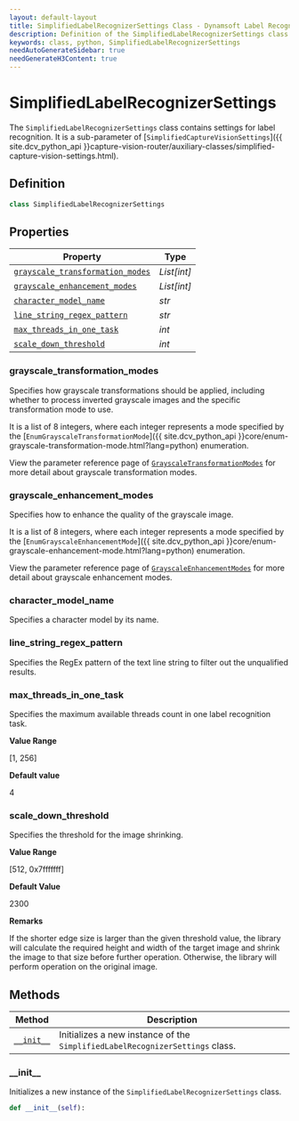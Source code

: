 ```yaml
---
layout: default-layout
title: SimplifiedLabelRecognizerSettings Class - Dynamsoft Label Recognizer Module Python Edition API Reference
description: Definition of the SimplifiedLabelRecognizerSettings class in Dynamsoft Label Recognizer Module Python Edition.
keywords: class, python, SimplifiedLabelRecognizerSettings
needAutoGenerateSidebar: true
needGenerateH3Content: true
---
```


# SimplifiedLabelRecognizerSettings

The `SimplifiedLabelRecognizerSettings` class contains settings for label recognition. It is a sub-parameter of [`SimplifiedCaptureVisionSettings`]({{ site.dcv_python_api }}capture-vision-router/auxiliary-classes/simplified-capture-vision-settings.html).

## Definition

```python
class SimplifiedLabelRecognizerSettings
```

## Properties

| Property  | Type |
| --------- | ---- |
| [`grayscale_transformation_modes`](#grayscale_transformation_modes) | *List[int]* |
| [`grayscale_enhancement_modes`](#grayscale_enhancement_modes) | *List[int]* |
| [`character_model_name`](#character_model_name) | *str* |
| [`line_string_regex_pattern`](#line_string_regex_pattern) | *str* |
| [`max_threads_in_one_task`](#max_threads_in_one_task) | *int* |
| [`scale_down_threshold`](#scale_down_threshold) | *int* |

### grayscale_transformation_modes

Specifies how grayscale transformations should be applied, including whether to process inverted grayscale images and the specific transformation mode to use.

It is a list of 8 integers, where each integer represents a mode specified by the [`EnumGrayscaleTransformationMode`]({{ site.dcv_python_api }}core/enum-grayscale-transformation-mode.html?lang=python) enumeration.

View the parameter reference page of <a href="{{ site.dcv_parameters_reference }}image-parameter/grayscale-transformation-modes.html?product=dlr&repoType=core" target="_blank">`GrayscaleTransformationModes`</a> for more detail about grayscale transformation modes.

### grayscale_enhancement_modes

Specifies how to enhance the quality of the grayscale image.

It is a list of 8 integers, where each integer represents a mode specified by the [`EnumGrayscaleEnhancementMode`]({{ site.dcv_python_api }}core/enum-grayscale-enhancement-mode.html?lang=python) enumeration.

View the parameter reference page of <a href="{{ site.dcv_parameters_reference }}image-parameter/grayscale-enhancement-modes.html?product=dlr&repoType=core" target="_blank">`GrayscaleEnhancementModes`</a> for more detail about grayscale enhancement modes.


### character_model_name

Specifies a character model by its name.

### line_string_regex_pattern

Specifies the RegEx pattern of the text line string to filter out the unqualified results.

### max_threads_in_one_task

Specifies the maximum available threads count in one label recognition task.

**Value Range**

[1, 256]

**Default value**

4

### scale_down_threshold

Specifies the threshold for the image shrinking.

**Value Range**

[512, 0x7fffffff]

**Default Value**

2300

**Remarks**

If the shorter edge size is larger than the given threshold value, the library will calculate the required height and width of the target image and shrink the image to that size before further operation. Otherwise, the library will perform operation on the original image.

## Methods
  
| Method | Description |
|------- | ---- |
| [`__init__`](#__init__) | Initializes a new instance of the `SimplifiedLabelRecognizerSettings` class. |

### \_\_init\_\_

Initializes a new instance of the `SimplifiedLabelRecognizerSettings` class.

```python
def __init__(self):
```

